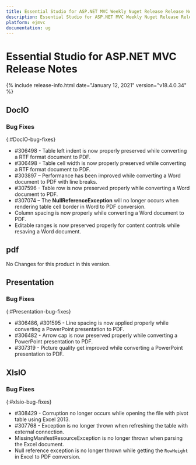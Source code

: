 ```yaml
---
title: Essential Studio for ASP.NET MVC Weekly Nuget Release Release Notes  
description: Essential Studio for ASP.NET MVC Weekly Nuget Release Release Notes  
platform: ejmvc
documentation: ug
---
```


# Essential Studio for ASP.NET MVC  Release Notes  

{% include release-info.html date="January 12, 2021"  version="v18.4.0.34" %} 






## DocIO

### Bug Fixes
{:#DocIO-bug-fixes}

* \#306498 - Table left indent is now properly preserved while converting a RTF format document to PDF.
* \#306498 - Table cell width is now properly preserved while converting a RTF format document to PDF.
* \#303897 – Performance has been improved while converting a Word document to PDF with line breaks.
* \#307596 - Table row is now preserved properly while converting a Word document to PDF.
* \#307074 – The **NullReferenceException** will no longer occurs when rendering table cell border in Word to PDF conversion.
* Column spacing is now properly while converting a Word document to PDF.
* Editable ranges is now preserved properly for content controls while resaving a Word document.
## pdf

No Changes for this product in this version.

[//]: # "Delete the contents of this file while new content is added."

## Presentation

### Bug Fixes
{:#Presentation-bug-fixes}

* \#306486, \#301595 - Line spacing is now applied properly while converting a PowerPoint presentation to PDF.
* \#306482 - Arrow cap is now preserved properly while converting a PowerPoint presentation to PDF.
* \#307319 - Picture quality get improved while converting a PowerPoint presentation to PDF.
## XlsIO

### Bug Fixes
{:#xlsio-bug-fixes}

* \#308429 - Corruption no longer occurs while opening the file with pivot table using Excel 2013.
* \#307768 - Exception is no longer thrown when refreshing the table with external connection.
* MissingManifestResourceException is no longer thrown when parsing the Excel document.
* Null reference exception is no longer thrown while getting the `RowHeight` in Excel to PDF conversion.
